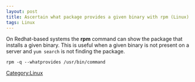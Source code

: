```yaml
---
layout: post 
title: Ascertain what package provides a given binary with rpm (Linux)
tags: Linux
---
```


On Redhat-based systems the **rpm** command can show the package that
installs a given binary. This is useful when a given binary is not
present on a server and `yum search` is not finding the package.

    rpm -q --whatprovides /usr/bin/command

[Category:Linux](Category:Linux "wikilink")
